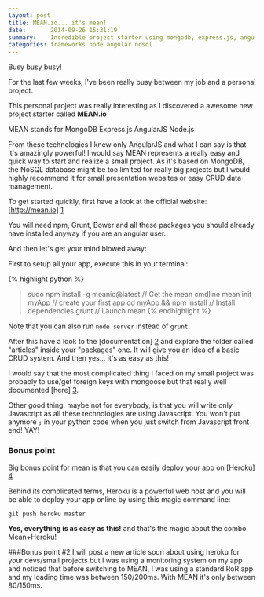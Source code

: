 ```yaml
---
layout: post
title: MEAN.io... it's mean!
date:       2014-09-26 15:31:19
summary:    Incredible project starter using mongodb, express.js, angularjs and node.js
categories: frameworks node angular nosql
---
```


Busy busy busy!

For the last few weeks, I've been really busy between my job and a personal project.

This personal project was really interesting as I discovered a awesome new project starter called **MEAN.io**

MEAN stands for MongoDB Express.js AngularJS Node.js

From these technologies I knew only AngularJS and what I can say is that it's amazingly powerful! I would say MEAN represents a really easy and quick way to start and realize a small project. As it's based on MongoDB, the NoSQL database might be too limited for really big projects but I would highly recommend it for small presentation websites or easy CRUD data management.

To get started quickly, first have a look at the official website: [http://mean.io] [1]

You will need npm, Grunt, Bower and all these packages you should already have installed anyway if you are an angular user.

And then let's get your mind blowed away:

First to setup all your app, execute this in your terminal:

{% highlight python %}
> sudo npm install -g meanio@latest  // Get the mean cmdline
> mean init myApp                    // create your first app
> cd myApp && npm install            // Install dependencies
> grunt                              // Launch mean
{% endhighlight %}

Note that you can also run `node server` instead of `grunt`.

After this have a look to the [documentation] [2] and explore the folder called "articles" inside your "packages" one. It will give you an idea of a basic CRUD system. And then yes... it's as easy as this!

I would say that the most complicated thing I faced on my small project was probably to use/get foreign keys with mongoose but that really well documented [here] [3].

Other good thing, maybe not for everybody, is that you will write only Javascript as all these technologies are using Javascript. You won't put anymore `;` in your python code when you just switch from Javascript front end! YAY!

### Bonus point
Big bonus point for mean is that you can easily deploy your app on [Heroku] [4]

Behind its complicated terms, Heroku is a powerful web host and you will be able to deploy your app online by using this magic command line: 

`git push heroku master`

**Yes, everything is as easy as this!** and that's the magic about the combo Mean+Heroku!

###Bonus point #2
I will post a new article soon about using heroku for your devs/small projects but I was using a monitoring system on my app and noticed that before switching to MEAN, I was using a standard RoR app and my loading time was between 150/200ms. With MEAN it's only between 80/150ms.

  [1]: http://mean.io
  [2]: http://mean.io/#!/docs
  [3]: http://mongoosejs.com/docs/populate.html
  [4]: http://heroku.com

